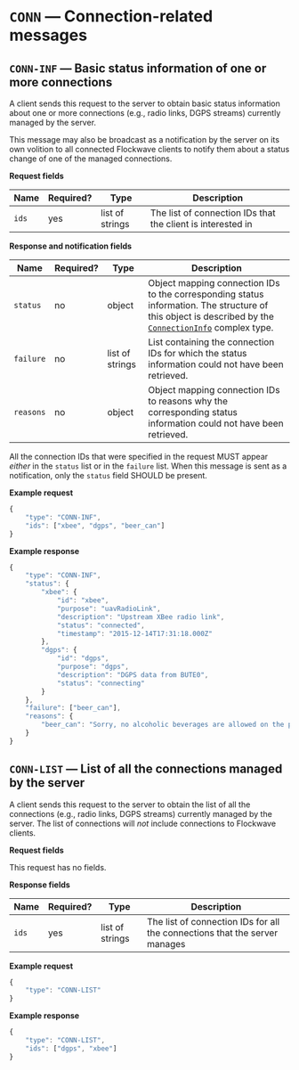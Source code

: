 # `CONN` — Connection-related messages

## `CONN-INF` — Basic status information of one or more connections

A client sends this request to the server to obtain basic status information about one or more connections (e.g., radio links, DGPS streams) currently managed by the server.

This message may also be broadcast as a notification by the server on its own volition to all connected Flockwave clients to notify them about a status change of one of the managed connections.

**Request fields**

Name | Required? | Type | Description
---- | --------- | ---- | -----------
`ids` | yes | list of strings | The list of connection IDs that the client is interested in

**Response and notification fields**

Name | Required? | Type | Description
---- | --------- | ---- | -----------
`status` | no | object | Object mapping connection IDs to the corresponding status information. The structure of this object is described by the [`ConnectionInfo`](../types.md#connectioninfo) complex type.
`failure` | no | list of strings | List containing the connection IDs for which the status information could not have been retrieved.
`reasons` | no | object | Object mapping connection IDs to reasons why the corresponding status information could not have been retrieved.

All the connection IDs that were specified in the request MUST appear *either* in the `status` list or in the `failure` list. When this message is sent as a notification, only the `status` field SHOULD be present.

**Example request**

```js
{
    "type": "CONN-INF",
    "ids": ["xbee", "dgps", "beer_can"]
}
```

**Example response**

```js
{
    "type": "CONN-INF",
    "status": {
        "xbee": {
            "id": "xbee",
            "purpose": "uavRadioLink",
            "description": "Upstream XBee radio link",
            "status": "connected",
            "timestamp": "2015-12-14T17:31:18.000Z"
        },
        "dgps": {
            "id": "dgps",
            "purpose": "dgps",
            "description": "DGPS data from BUTE0",
            "status": "connecting"
        }
    },
    "failure": ["beer_can"],
    "reasons": {
        "beer_can": "Sorry, no alcoholic beverages are allowed on the premises."
    }
}
```

## `CONN-LIST` — List of all the connections managed by the server

A client sends this request to the server to obtain the list of all the connections (e.g., radio links, DGPS streams) currently managed by the server. The list of connections will *not* include connections to Flockwave clients.

**Request fields**

This request has no fields.

**Response fields**

Name | Required? | Type | Description
---- | --------- | ---- | -----------
`ids` | yes | list of strings | The list of connection IDs for all the connections that the server manages

**Example request**
```js
{
    "type": "CONN-LIST"
}
```

**Example response**
```js
{
    "type": "CONN-LIST",
    "ids": ["dgps", "xbee"]
}
```

